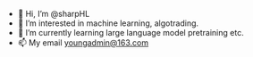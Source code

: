 - 👋 Hi, I’m @sharpHL
- 👀 I’m interested in machine learning, algotrading.
- 🌱 I’m currently learning large language model pretraining etc.
- 📫 My email youngadmin@163.com

<!---
sharpHL/sharpHL is a ✨ special ✨ repository because its `README.md` (this file) appears on your GitHub profile.
You can click the Preview link to take a look at your changes.
--->
